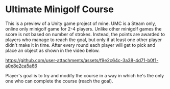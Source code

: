 # Ultimate Minigolf Course

This is a preview of a Unity game project of mine.
UMC is a Steam only, online only minigolf game for 2-4 players.
Unlike other minigolf games the score is not based on number of strokes. Instead, the points are awarded to players who manage to reach the goal, but only if at least one other player didn't make it in time.
After every round each player will get to pick and place an object as shown in the video below.

https://github.com/user-attachments/assets/f9e2c64c-3a38-4d71-b0f1-a0e8e2ca5a66

Player's goal is to try and modify the course in a way in which he's the only one who can complete the course (reach the goal).

